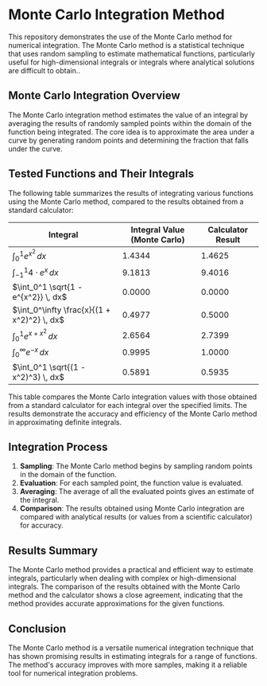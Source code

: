 # Monte Carlo Integration Method

This repository demonstrates the use of the Monte Carlo method for numerical integration. The Monte Carlo method is a statistical technique that uses random sampling to estimate mathematical functions, particularly useful for high-dimensional integrals or integrals where analytical solutions are difficult to obtain..

## Monte Carlo Integration Overview

The Monte Carlo integration method estimates the value of an integral by averaging the results of randomly sampled points within the domain of the function being integrated. The core idea is to approximate the area under a curve by generating random points and determining the fraction that falls under the curve.

## Tested Functions and Their Integrals


The following table summarizes the results of integrating various functions using the Monte Carlo method, compared to the results obtained from a standard calculator:

| **Integral**                                        | **Integral Value (Monte Carlo)** | **Calculator Result** |
|-----------------------------------------------------|----------------------------------|-----------------------|
| $\int_0^1 e^{x^2} \, dx$                         | 1.4344                           | 1.4625                |
| $\int_{-1}^1 4 \cdot e^x \, dx$                   | 9.1813                           | 9.4016                |
| $\int_0^1 \sqrt{1 - e^{x^2}} \, dx$               | 0.0000                           | 0.0000                |
| $\int_0^\infty \frac{x}{(1 + x^2)^2} \, dx$      | 0.4977                           | 0.5000                |
| $\int_0^1 e^{x + x^2} \, dx$                     | 2.6564                           | 2.7399                |
| $\int_0^\infty e^{-x} \, dx$                      | 0.9995                           | 1.0000                |
| $\int_0^1 \sqrt{(1 - x^2)^3} \, dx$              | 0.5891                           | 0.5935                |

This table compares the Monte Carlo integration values with those obtained from a standard calculator for each integral over the specified limits. The results demonstrate the accuracy and efficiency of the Monte Carlo method in approximating definite integrals.
## Integration Process

1. **Sampling**: The Monte Carlo method begins by sampling random points in the domain of the function.
2. **Evaluation**: For each sampled point, the function value is evaluated.
3. **Averaging**: The average of all the evaluated points gives an estimate of the integral.
4. **Comparison**: The results obtained using Monte Carlo integration are compared with analytical results (or values from a scientific calculator) for accuracy.

## Results Summary

The Monte Carlo method provides a practical and efficient way to estimate integrals, particularly when dealing with complex or high-dimensional integrals. The comparison of the results obtained with the Monte Carlo method and the calculator shows a close agreement, indicating that the method provides accurate approximations for the given functions.

## Conclusion

The Monte Carlo method is a versatile numerical integration technique that has shown promising results in estimating integrals for a range of functions. The method's accuracy improves with more samples, making it a reliable tool for numerical integration problems.
